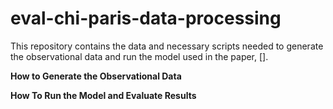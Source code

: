 # eval-chi-paris-data-processing

This repository contains the data and necessary scripts needed to generate the observational data and run the model used in the paper, [].

**How to Generate the Observational Data**

**How To Run the Model and Evaluate Results**
